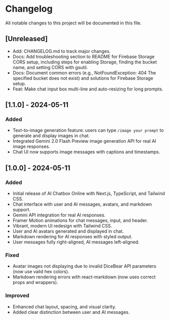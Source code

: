 # Changelog

All notable changes to this project will be documented in this file.

## [Unreleased]
- Add: CHANGELOG.md to track major changes.
- Docs: Add troubleshooting section to README for Firebase Storage CORS setup, including steps for enabling Storage, finding the bucket name, and setting CORS with gsutil.
- Docs: Document common errors (e.g., NotFoundException: 404 The specified bucket does not exist) and solutions for Firebase Storage setup.
- Feat: Make chat input box multi-line and auto-resizing for long prompts.

## [1.1.0] - 2024-05-11
### Added
- Text-to-image generation feature: users can type `/image your prompt` to generate and display images in chat.
- Integrated Gemini 2.0 Flash Preview image generation API for real AI image responses.
- Chat UI now supports image messages with captions and timestamps.

## [1.0.0] - 2024-05-11
### Added
- Initial release of AI Chatbox Online with Next.js, TypeScript, and Tailwind CSS.
- Chat interface with user and AI messages, avatars, and markdown support.
- Gemini API integration for real AI responses.
- Framer Motion animations for chat messages, input, and header.
- Vibrant, modern UI redesign with Tailwind CSS.
- User and AI avatars generated and displayed in chat.
- Markdown rendering for AI responses with styled output.
- User messages fully right-aligned, AI messages left-aligned.

### Fixed
- Avatar images not displaying due to invalid DiceBear API parameters (now use valid hex colors).
- Markdown rendering errors with react-markdown (now uses correct props and wrappers).

### Improved
- Enhanced chat layout, spacing, and visual clarity.
- Added clear distinction between user and AI messages. 